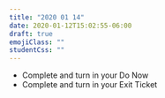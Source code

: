 ```yaml
---
title: "2020 01 14"
date: 2020-01-12T15:02:55-06:00
draft: true
emojiClass: ""
studentCss: ""
---
```


- Complete and turn in your Do Now
- Complete and turn in your Exit Ticket